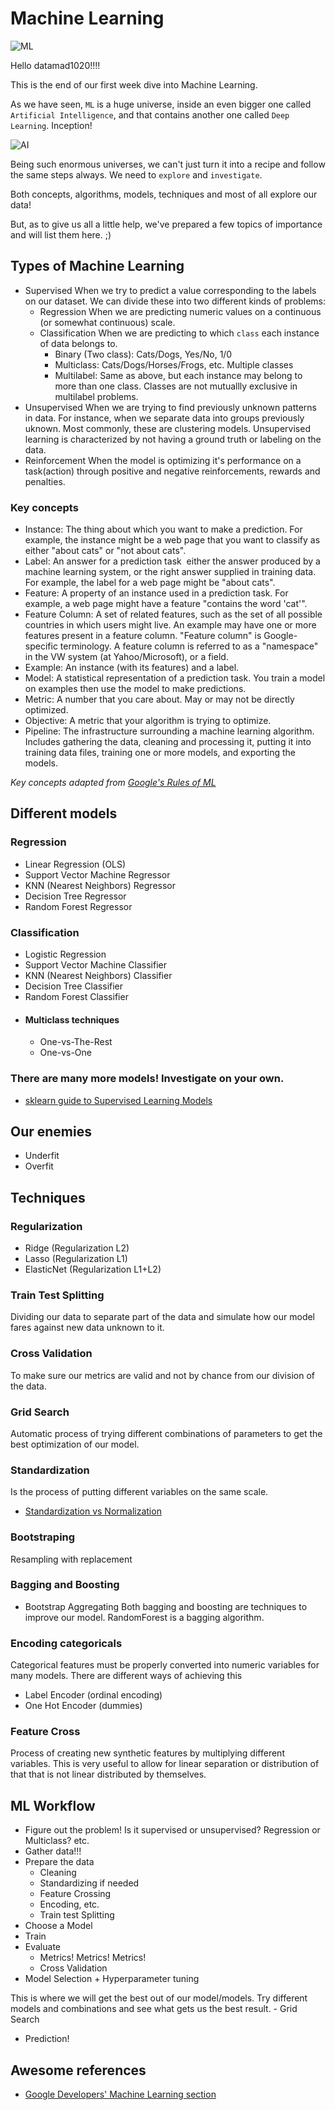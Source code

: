 # Machine Learning

![ML](https://www.expert.ai/wp-content/uploads/2017/03/machine-learning-definition.jpeg)

Hello datamad1020!!!!

This is the end of our first week dive into Machine Learning.

As we have seen, `ML` is a huge universe, inside an even bigger one called `Artificial Intelligence`, and that contains another one called `Deep Learning`. Inception!

![AI](https://miro.medium.com/max/631/0*Q3PICBlib-932hhH.png)

Being such enormous universes, we can't just turn it into a recipe and follow the same steps always. We need to `explore` and `investigate`.

Both concepts, algorithms, models, techniques and most of all explore our data!

But, as to give us all a little help, we've prepared a few topics of importance and will list them here. ;)

## Types of Machine Learning
- Supervised
    When we try to predict a value corresponding to the labels  on our dataset. We can divide these into two different kinds of problems:
    - Regression
        When we are predicting numeric values on a continuous (or somewhat continuous) scale.
    - Classification
        When we are predicting to which `class` each instance of data belongs to.
        - Binary (Two class): Cats/Dogs, Yes/No, 1/0
        - Multiclass: Cats/Dogs/Horses/Frogs, etc. Multiple classes
        - Multilabel: Same as above, but each instance may belong to more than one class. Classes are not mutuallly exclusive in multilabel problems.
- Unsupervised
    When we are trying to find previously unknown patterns in data. For instance, when we separate data into groups previously uknown. Most commonly, these are clustering models. Unsupervised learning is characterized by not having a ground truth or labeling on the data.
- Reinforcement
    When the model is optimizing it's performance on a task(action) through positive and negative reinforcements, rewards and penalties.

### Key concepts
- Instance: The thing about which you want to make a prediction. For example, the instance might be a web page that you want to classify as either "about cats" or "not about cats".
- Label: An answer for a prediction task ­­ either the answer produced by a machine learning system, or the right answer supplied in training data. For example, the label for a web page might be "about cats".
- Feature: A property of an instance used in a prediction task. For example, a web page might have a feature "contains the word 'cat'".
- Feature Column: A set of related features, such as the set of all possible countries in which users might live. An example may have one or more features present in a feature column. "Feature column" is Google-specific terminology. A feature column is referred to as a "namespace" in the VW system (at Yahoo/Microsoft), or a field.
- Example: An instance (with its features) and a label.
- Model: A statistical representation of a prediction task. You train a model on examples then use the model to make predictions.
- Metric: A number that you care about. May or may not be directly optimized.
- Objective: A metric that your algorithm is trying to optimize.
- Pipeline: The infrastructure surrounding a machine learning algorithm. Includes gathering the data, cleaning and processing it, putting it into training data files, training one or more models, and exporting the models.

_Key concepts adapted from [Google's Rules of ML](https://developers.google.com/machine-learning/guides/rules-of-ml)_

## Different models
### Regression
- Linear Regression (OLS)
- Support Vector Machine Regressor
- KNN (Nearest Neighbors) Regressor
- Decision Tree Regressor
- Random Forest Regressor

### Classification
- Logistic Regression
- Support Vector Machine Classifier
- KNN (Nearest Neighbors) Classifier
- Decision Tree Classifier
- Random Forest Classifier
- #### Multiclass techniques
    - One-vs-The-Rest
    - One-vs-One

### There are many more models! Investigate on your own.
- [sklearn guide to Supervised Learning Models](https://scikit-learn.org/stable/supervised_learning.html)

## Our enemies
- Underfit
- Overfit

## Techniques
### Regularization
- Ridge (Regularization L2)
- Lasso (Regularization L1)
- ElasticNet (Regularization L1+L2)
### Train Test Splitting
Dividing our data to separate part of the data and simulate how our model fares against new data unknown to it.
### Cross Validation
To make sure our metrics are valid and not by chance from our division of the data.
### Grid Search
Automatic process of trying different combinations of parameters to get the best optimization of our model.
### Standardization
Is the process of putting different variables on the same scale.
- [Standardization vs Normalization](https://towardsdatascience.com/normalization-vs-standardization-quantitative-analysis-a91e8a79cebf)
### Bootstraping
Resampling with replacement
### Bagging and Boosting
- Bootstrap Aggregating
Both bagging and boosting are techniques to improve our model.
RandomForest is a bagging algorithm.
### Encoding categoricals
Categorical features must be properly converted into numeric variables for many models. There are different ways of achieving this
- Label Encoder (ordinal encoding)
- One Hot Encoder (dummies)
### Feature Cross
Process of creating new synthetic features by multiplying different variables. This is very useful to allow for linear separation or distribution of that that is not linear distributed by themselves.

## ML Workflow
- Figure out the problem! Is it supervised or unsupervised? Regression or Multiclass? etc.
- Gather data!!!
- Prepare the data
    - Cleaning
    - Standardizing if needed
    - Feature Crossing
    - Encoding, etc.
    - Train test Splitting
- Choose a Model
- Train
- Evaluate
    - Metrics! Metrics! Metrics!
    - Cross Validation
- Model Selection + Hyperparameter tuning

This is where we will get the best out of our model/models. Try different models and combinations and see what gets us the best result.
    - Grid Search
- Prediction!


## Awesome references
- [Google Developers' Machine Learning section](https://developers.google.com/machine-learning)